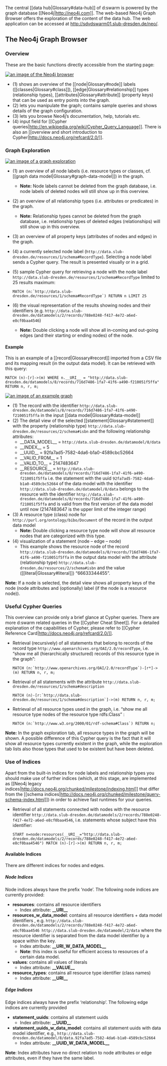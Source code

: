 The central [[data hub|Glossary#data-hub]] of d:swarm is powered by the graph database [[Neo4j|http://neo4j.com]]. The web-based Neo4j Graph Browser offers the exploration of the content of the data hub. The web application can be accessed at http://sdvdswarm01.slub-dresden.de/neo/.

## The Neo4j Graph Browser

### Overview

These are the basic functions directly accessible from the starting page:

[![an image of the Neo4j browser](https://avgl.mybalsamiq.com/mockups/1798342.png?key=27106ea66faf01c9ad98a275eac48683ac53bf00)](https://avgl.mybalsamiq.com/mockups/1798342.png?key=27106ea66faf01c9ad98a275eac48683ac53bf00 "Neo4j Browser")

* (1) shows an overview of the [[node|Glossary#node]] labels ([[classes|Glossary#class]]), [[edge|Glossary#relationship]] types (relationship types), [[attributes|Glossary#attribute]] (property keys) that can be used as entry points into the graph.
* (2) lets you manipulate the graph; contains sample queries and shows details of the graph configuration.
* (3) lets you browse Neo4j’s documentation, help, tutorials etc.
* (4) input field for [[Cypher queries|http://en.wikipedia.org/wiki/Cypher_Query_Language]]. There is also an [[overview and short introduction to Cypher|http://docs.neo4j.org/refcard/2.0/]].


### Graph Exploration

[![an image of a graph exploration](https://avgl.mybalsamiq.com/mockups/1799060.png?key=27106ea66faf01c9ad98a275eac48683ac53bf00)](https://avgl.mybalsamiq.com/mockups/1799060.png?key=27106ea66faf01c9ad98a275eac48683ac53bf00 "Graph Exploration")

* (1) an overview of all node labels (i.e. resource types or classes, cf. [[graph data model|Glossary#graph-data-model]]) in the graph.
  * __Note:__ Node labels cannot be deleted from the graph database, i.e. node labels of deleted nodes will still show up in this overview.
* (2) an overview of all relationship types (i.e. attributes or predicates) in the graph.
  * __Note:__ Relationship types cannot be deleted from the graph database, i.e. relationship types of deleted edges (relationships) will still show up in this overview.
* (3) an overview of all property keys (attributes of nodes and edges) in the graph.
* (4) a currently selected node label (`http://data.slub-dresden.de/resources/1/schema#RecordType`). Selecting a node label sends a Cypher query. The result is presented visually or in a grid.
* (5) sample Cypher query for retrieving a node with the node label `http://data.slub-dresden.de/resources/1/schema#RecordType` limited to 25 results maximum:
    
    ``MATCH (n:`http://data.slub-dresden.de/resources/1/schema#RecordType`) RETURN n LIMIT 25``
* (6) the visual representation of the results showing nodes and their identifiers (e.g. `http://data.slub-dresden.de/datamodels/2/records/788e0248-f417-4e72-a6ed-e8cf0baa4546`)
  * __Note:__  Double clicking a node will show all in-coming and out-going edges (and their starting or ending nodes) of the node.


#### Example

This is an example of a [[record|Glossary#record]] imported from a CSV file and its mapping result (in the output data model). It can be retrieved with this query:

    MATCH (n)-[r]->(m) WHERE n.__URI__ = "http://data.slub-dresden.de/datamodels/8/records/716d7486-1fa7-41f6-a490-f210051f5ffa" RETURN n, r, m;

[![an image of an example graph](https://avgl.mybalsamiq.com/mockups/1802011.png?key=27106ea66faf01c9ad98a275eac48683ac53bf00)](https://avgl.mybalsamiq.com/mockups/1802011.png?key=27106ea66faf01c9ad98a275eac48683ac53bf00 "an example graph")

* (1) The record with the identifier `http://data.slub-dresden.de/datamodels/8/records/716d7486-1fa7-41f6-a490-f210051f5ffa` in the input [[data model|Glossary#data-model]]
* (2) The detail view of the selected [[statement|Glossary#statement]] with the property (relationship type) `http://data.slub-dresden.de/resources/2/schema#isbn` and the following relationship attributes:
  * \_\_DATA\_MODEL\_\_ = `http://data.slub-dresden.de/datamodel/8/data`
  * \_\_INDEX\_\_ = 5
  * \_\_UUID\_\_ = 92fa7ad5-7582-4da6-b1a0-4589cbc52664
  * \_\_VALID\_FROM\_\_ = 1
  * \_\_VALID_TO\_\_ = 2147483647
  * \_\_RESOURCE\_\_ = `http://data.slub-dresden.de/datamodels/8/records/716d7486-1fa7-41f6-a490-f210051f5ffa`
i.e. the statement with the uuid `92fa7ad5-7582-4da6-b1a0-4589cbc52664` of the data model with the identifier `http://data.slub-dresden.de/datamodel/8/data` belongs to the resource with the identifier `http://data.slub-dresden.de/datamodels/8/records/716d7486-1fa7-41f6-a490-f210051f5ffa` and is valid from the first version of the data model until now (2147483647 is the upper limit of the integer range)
* (3) A resource type (class) node for `http://purl.org/ontology/bibo/Document` of the record in the output data model
  * __Note:__ Double clicking a resource type node will show all resource nodes that are categorized with this type.
* (4) visualization of a statement (node – edge – node)
  * This example shows the resource node of the record `http://data.slub-dresden.de/datamodels/8/records/716d7486-1fa7-41f6-a490-f210051f5ffa` in the output data model with the attribute (relationship type) `http://data.slub-dresden.de/resources/2/schema#isbn` and the value ([[literal|Glossary#literal]]) “66633344455”. 

__Note:__ If a node is selected, the detail view shows all property keys of the node (node attributes and (optionally) label (if the node is a resource node)).


### Useful Cypher Queries

This overview can provide only a brief glance at Cypher queries. There are more d:swarm related queries in the [[Cypher Cheat Sheet]]. For a detailed explanation of the capabilities of Cypher, please refer to [[Cypher Reference Card|http://docs.neo4j.org/refcard/2.0/]].

* Retrieval (recursively) of all statements that belong to records of the record type `http://www.openarchives.org/OAI/2.0/recordType`, i.e. “show me all (hierarchically structured) records of this resource type in the graph”:

    ``MATCH (n:`http://www.openarchives.org/OAI/2.0/recordType`)-[r*]->(m) RETURN n, r, m;``

* Retrieval of all statements with the attribute `http://data.slub-dresden.de/resources/1/schema#description`

    ``MATCH (n)-[r:`http://data.slub-dresden.de/resources/1/schema#description`]->(m) RETURN n, r, m;``

* Retrieval of all resource types used in the graph, i.e. “show me all resource type nodes of the resource type rdfs:Class” :

    ``MATCH (n:`http://www.w3.org/2000/01/rdf-schema#Class`) RETURN n;``

__Note:__ In the graph exploration tab, all resource types in the graph will be shown. A possible difference of this Cypher query is the fact that it will show all resource types currently existent in the graph, while the exploration tab lists also those types that used to be existent but have been deleted.


### Use of Indices

Apart from the built-in indices for node labels and relationship types you should make use of further indices (which, at this stage, are implemented as [[Neo4j legacy indices|http://docs.neo4j.org/chunked/milestone/indexing.html]] that differ from the [[schema indices|http://docs.neo4j.org/chunked/milestone/query-schema-index.html]]) in order to achieve fast runtimes for your queries.

* Retrieval of all statements connected with nodes with the resource identifier `http://data.slub-dresden.de/datamodels/2/records/788e0248-f417-4e72-a6ed-e8cf0baa4546`, i.e. statements whose subject have this identifier:

    ``START n=node:resources(__URI__="http://data.slub-dresden.de/datamodels/2/records/788e0248-f417-4e72-a6ed-e8cf0baa4546") MATCH (n)-[r]->(m) RETURN n, r, m;``


#### Available Indices

There are different indices for nodes and edges.

##### Node Indices

Node indices always have the prefix ‘node’. The following node indices are currently provided:

* **resources**: contains all resource identifiers
  * Index attribute: **\_\_URI\_\_**
* **resources_w_data_model**: contains all resource identifiers + data model identifiers , e.g. `http://data.slub-dresden.de/datamodels/2/records/788e0248-f417-4e72-a6ed-e8cf0baa4546 http://data.slub-dresden.de/datamodel/2/data` where the resource identifier is separated from the data model identifier by a space within the key.
  * Index attribute: **\_\_URI_W_DATA\_MODEL\_\_**
  * **Note**: this index is useful for efficient access to resources of a certain data model.
* **values**: contains all values of literals
  * Index attribute: **\_\_VALUE\_\_**
* **resource_types**: contains all resource type identifier (class names)
  * Index attribute: **\_\_URI\_\_**

##### Edge Indices

Edge indices always have the prefix ‘relationship’. The following edge indices are currently provided

* **statement_uuids**: contains all statement uuids
  * Index attribute: **\_\_UUID\_\_**
* **statement_uuids_w_data_model**: contains all statement uuids with data model identifier, e.g., `http://data.slub-dresden.de/datamodel/8/data.92fa7ad5-7582-4da6-b1a0-4589cbc52664`
  * Index attribute: **\_\_UUID\_W\_DATA\_MODEL\_\_**

**Note**: Index attributes have no direct relation to node attributes or edge attributes, even if they have the same label.